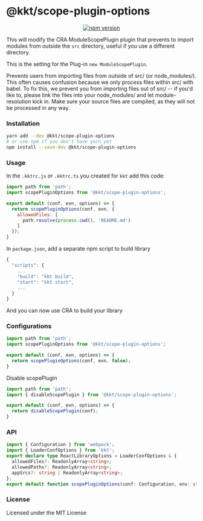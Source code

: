 <p align="center">
  <h1>@kkt/scope-plugin-options</h1>
</p>

<p align="center">
  <a href="https://www.npmjs.com/package/@kkt/scope-plugin-options">
    <img src="https://img.shields.io/npm/v/@kkt/scope-plugin-options.svg" alt="npm version">
  </a>
</p>

This will modify the CRA ModuleScopePlugin plugin that prevents to import modules from outside the `src` directory, useful if you use a different directory.

This is the setting for the Plug-in `new ModuleScopePlugin`.

Prevents users from importing files from outside of src/ (or node_modules/). This often causes confusion because we only process files within src/ with babel. To fix this, we prevent you from importing files out of src/ -- if you'd like to, please link the files into your node_modules/ and let module-resolution kick in. Make sure your source files are compiled, as they will not be processed in any way.
 
### Installation

```bash
yarn add --dev @kkt/scope-plugin-options
# or use npm if you don't have yarn yet
npm install --save-dev @kkt/scope-plugin-options
```

### Usage

In the `.kktrc.js` or `.kktrc.ts` you created for `kkt` add this code:

```js
import path from 'path';
import scopePluginOptions from '@kkt/scope-plugin-options';

export default (conf, evn, options) => {
  return scopePluginOptions(conf, evn, {
    allowedFiles: [
      path.resolve(process.cwd(), 'README.md')
    ]
  });
}
```

In `package.json`, add a separate npm script to build library

```js
{
  "scripts": {
    ...
    "build": "kkt build",
    "start": "kkt start",
    ...
  }
}
```

And you can now use CRA to build your library

### Configurations

```js
import path from 'path';
import scopePluginOptions from '@kkt/scope-plugin-options';

export default (conf, evn, options) => {
  return scopePluginOptions(conf, evn, false);
}
```

Disable scopePlugin

```js
import path from 'path';
import { disableScopePlugin } from '@kkt/scope-plugin-options';

export default (conf, evn, options) => {
  return disableScopePlugin(conf);
}
```

### API

```ts
import { Configuration } from 'webpack';
import { LoaderConfOptions } from 'kkt';
export declare type ReactLibraryOptions = LoaderConfOptions & {
  allowedFiles?: ReadonlyArray<string>;
  allowedPaths?: ReadonlyArray<string>;
  appSrcs?: string | ReadonlyArray<string>;
};
export default function scopePluginOptions(conf: Configuration, env: string, options: ReactLibraryOptions | false): Configuration;
```

### License

Licensed under the MIT License